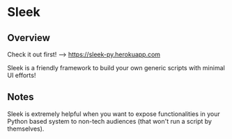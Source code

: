 # Sleek
## Overview
Check it out first! --> https://sleek-py.herokuapp.com

Sleek is a friendly framework to build your own generic scripts with minimal UI efforts!

## Notes
Sleek is extremely helpful when you want to expose functionalities in your Python based system to non-tech audiences (that won't run a script by themselves). 
